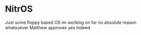 # NitrOS
Just some floppy based OS im working on for no absolute reason whatsoever
Matthew
approves
yes
indeed
